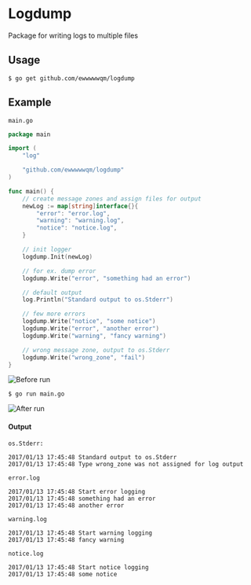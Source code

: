Logdump
=======

Package for writing logs to multiple files

Usage
-----
``` $ go get github.com/ewwwwwqm/logdump ```

Example
-------
``` main.go ```
```go
package main

import (
	"log"

	"github.com/ewwwwwqm/logdump"
)

func main() {
	// create message zones and assign files for output
	newLog := map[string]interface{}{
		"error": "error.log",
		"warning": "warning.log",
		"notice": "notice.log",
	}

	// init logger
	logdump.Init(newLog)

	// for ex. dump error
	logdump.Write("error", "something had an error")

	// default output
	log.Println("Standard output to os.Stderr")

	// few more errors
	logdump.Write("notice", "some notice")
	logdump.Write("error", "another error")
	logdump.Write("warning", "fancy warning")

	// wrong message zone, output to os.Stderr
	logdump.Write("wrong_zone", "fail")
}
```

![Before run](https://lh3.googleusercontent.com/qu3mHs6Ug0fxwtFFDKb5BiJdsQRG1gpSyygB4mi4869ukJpdTtjoVaNzpwGzyBeSk1eZOpyvejSib56FayhNa1PP9FPIHvZ9jEED_bPO7rrLlcsNJBQzmuydzC2Kww5d-s1DlChnFOpiv3PV_bzYHYhVLODXJeq6IC8DfuzRQUq5jTBJIifzwdGXmaFtBW3islxQffHn4OJTbAqldgXXyPL4dX-5QO3GFagcjom-FN2Jm0c069H3ZhqvR6c_N1NbHuDsDR7pOggKq8R8cRbmdd5n4ZW2zrQbopzvH_H87pJdfVovAB8W1A9XxB6iebZk4PcRp1eHmFygImkVlCEd1xYWUfGFuBG_29YJ0VxVyh1e_uEtJ2uUnFh7lqerYHcSdyZVjaeTpZvLnkB4u-ppwmsU3KzyBKIU-x1_9nYQWjVkV5VUU8bFvFY2lFF4misTR7U-jaG6HKMVLhIaBVLY-RO7zQpOpDSesV3AFIo5sHhoiPNzMvwpEt1pOOjHRenwfkGQT0vvpIm7zrv00NJAGAXkmJviKC3qVK8n7xkO36-um4icFbvArQxIyQqtj_0OW8n7z2pb5eDKicR4qrNA066jHGoTcuaS7PSQZAK-37f2OyR32N-h1L3lLef_1WAepheI9A8G7eDQkvPN_reG3p_ylzscQz5jsXlmTHYJeg=w609-h84-no)

``` $ go run main.go ```

![After run](https://lh3.googleusercontent.com/ADOHxXnHMnZO1Dt5oqHhWBkuTq-5oM13mhQUcQtoMZ2LsPQqecsACPepOTbXZO9bemgJb0rHIKQAD7Sa45s6CXccUS7ugNbYehJZ69tXcj8y2PYBXLnT0SgzyXTmPVlY30r-BKuyBVFoMTsoZIE5Fx6w9LP2hDfd_Nb_vpPzy2sQRVSwxRXGilJKwSuc6M0b8YriUk4EB6e_d4FWGF6LTV9F6NeXg-WRKp5JS5XoHi5WAkW9ntlpKOd_EbMuNnw4IjJIbjI0d-geZEpXoT7RsKTRVjARUBuPR3K8LZ4MgPQMLM7e4MAC5-uH9JqB6Sp5Dbu9viEbrtlBG8HrhQmPlztJ7KBfBGxVmauzoRIqY4nOBffhXu7Wd89_jw5PsBtxr4tyf8w7bApdET2q98V2_UtDFz47L5mZ44OYPip6wEoSBEixSOhgajUdNY-Sz_HAWZDdszqyYA0R_H1SvGpMD-AVeTyTH849UAyl7yHJ4s2uON14VPztpJP-WvkRhpBnv5sDw-LM30uAOsuYfAEh8WLSoKxGdqxPlJsHnwDeRb_rvxAyKKp8PAz_bA0k8kywdIM8V6MgA8_5NIE5xCh-qfOgqAxBMog9qVSnSue5Tmd5bfgpmIQlQ5HuK9qUK2cjz6Utce_Eq70FdGprruyiT-n1ymg7fnPv1SJDHtYh6w=w609-h84-no)

#### Output
``` os.Stderr: ```
```
2017/01/13 17:45:48 Standard output to os.Stderr
2017/01/13 17:45:48 Type wrong_zone was not assigned for log output
```
``` error.log ```
```
2017/01/13 17:45:48 Start error logging
2017/01/13 17:45:48 something had an error
2017/01/13 17:45:48 another error
```
``` warning.log ```
```
2017/01/13 17:45:48 Start warning logging
2017/01/13 17:45:48 fancy warning
```
``` notice.log ```
```
2017/01/13 17:45:48 Start notice logging
2017/01/13 17:45:48 some notice
```
